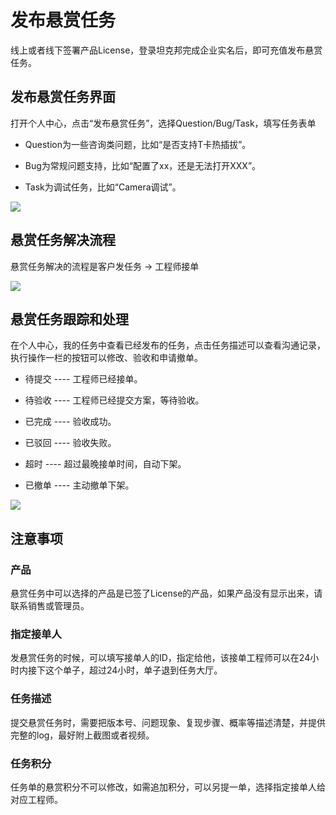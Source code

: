 # 发布悬赏任务

线上或者线下签署产品License，登录坦克邦完成企业实名后，即可充值发布悬赏任务。

## 发布悬赏任务界面

打开个人中心，点击“发布悬赏任务”，选择Question/Bug/Task，填写任务表单

- Question为一些咨询类问题，比如“是否支持T卡热插拔”。

- Bug为常规问题支持，比如“配置了xx，还是无法打开XXX”。

- Task为调试任务，比如“Camera调试”。

![](D:\peilong\指导文档\提单.png)

## 悬赏任务解决流程

悬赏任务解决的流程是客户发任务 -> 工程师接单

![](D:\peilong\指导文档\流程图.png)

## 悬赏任务跟踪和处理

在个人中心，我的任务中查看已经发布的任务，点击任务描述可以查看沟通记录，执行操作一栏的按钮可以修改、验收和申请撤单。

- 待提交 ---- 工程师已经接单。

- 待验收 ---- 工程师已经提交方案，等待验收。

- 已完成 ---- 验收成功。

- 已驳回 ---- 验收失败。

- 超时 ---- 超过最晚接单时间，自动下架。

- 已撤单 ---- 主动撤单下架。

![](D:\peilong\指导文档\我的任务.png)

## 注意事项

### 产品

悬赏任务中可以选择的产品是已签了License的产品，如果产品没有显示出来，请联系销售或管理员。

### 指定接单人

发悬赏任务的时候，可以填写接单人的ID，指定给他，该接单工程师可以在24小时内接下这个单子，超过24小时，单子退到任务大厅。

### 任务描述

提交悬赏任务时，需要把版本号、问题现象、复现步骤、概率等描述清楚，并提供完整的log，最好附上截图或者视频。

### 任务积分

任务单的悬赏积分不可以修改，如需追加积分，可以另提一单，选择指定接单人给对应工程师。
